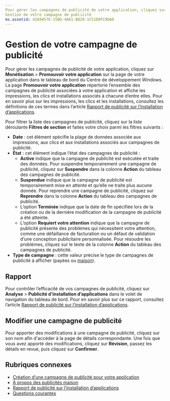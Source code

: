 ```yaml
---
Pour gérer les campagnes de publicité de votre application, cliquez sur Monétisation &gt; Promouvoir votre application sur la page de votre application dans le tableau de bord du Centre de développement Windows.
Gestion de votre campagne de publicité
ms.assetid: 42A9457E-15BD-4A61-B828-1C51D0FC9DA0
---
```


# Gestion de votre campagne de publicité


Pour gérer les campagnes de publicité de votre application, cliquez sur **Monétisation** &gt; **Promouvoir votre application** sur la page de votre application dans le tableau de bord du Centre de développement Windows. La page **Promouvoir votre application** répertorie l’ensemble des campagnes de publicité associées à votre application et affiche les impressions, les clics et installations associés à chacune d’entre elles. Pour en savoir plus sur les impressions, les clics et les installations, consultez les définitions de ces termes dans l’article [Rapport de publicité sur l’installation d’applications](app-install-ads-reports.md).

Pour filtrer la liste des campagnes de publicité, cliquez sur la liste déroulante **Filtres de section** et faites votre choix parmi les filtres suivants :

-   **Date** : cet élément spécifie la plage de données associée aux impressions, aux clics et aux installations associés aux campagnes de publicité.
-   **État** : cet élément indique l’état des campagnes de publicité :
    -   **Active** indique que la campagne de publicité est exécutée et traite des données. Pour suspendre temporairement une campagne de publicité, cliquez sur **Suspendre** dans la colonne **Action** du tableau des campagnes de publicité.
    -   **Suspendue** indique que la campagne de publicité est temporairement mise en attente et qu’elle ne traite plus aucune donnée. Pour reprendre une campagne de publicité, cliquez sur **Reprendre** dans la colonne **Action** du tableau des campagnes de publicité.
    -   L’option **Terminée** indique que la date de fin spécifiée lors de la création ou de la dernière modification de la campagne de publicité a été atteinte.
    -   L’option **Requiert votre attention** indique que la campagne de publicité présente des problèmes qui nécessitent votre attention, comme une défaillance de facturation ou un défaut de validation d’une conception publicitaire personnalisée. Pour résoudre les problèmes, cliquez sur le texte de la colonne **Action** du tableau des campagnes de publicité.
-   **Type de campagne** : cette valeur précise le type de campagnes de publicité à afficher (payées ou [maison](about-house-ads.md)).

## Rapport


Pour contrôler l’efficacité de vos campagnes de publicité, cliquez sur **Analyse** &gt; **Publicité d’installation d’applications** dans le volet de navigation du tableau de bord. Pour en savoir plus sur ce rapport, consultez l’article [Rapport de publicité sur l’installation d’applications](app-install-ads-reports.md).

## Modifier une campagne de publicité


Pour apporter des modifications à une campagne de publicité, cliquez sur son nom afin d'accéder à la page de détails correspondante. Une fois que vous avez apporté des modifications, cliquez sur **Révision**, passez les détails en revue, puis cliquez sur **Confirmer**.

## Rubriques connexes


* [Création d’une campagne de publicité pour votre application](create-an-ad-campaign-for-your-app.md)
* [À propos des publicités maison](about-house-ads.md)
* [Rapport de publicité sur l’installation d’applications](app-install-ads-reports.md)
* [Questions courantes](common-questions.md)
 

 






<!--HONumber=Mar16_HO1-->


